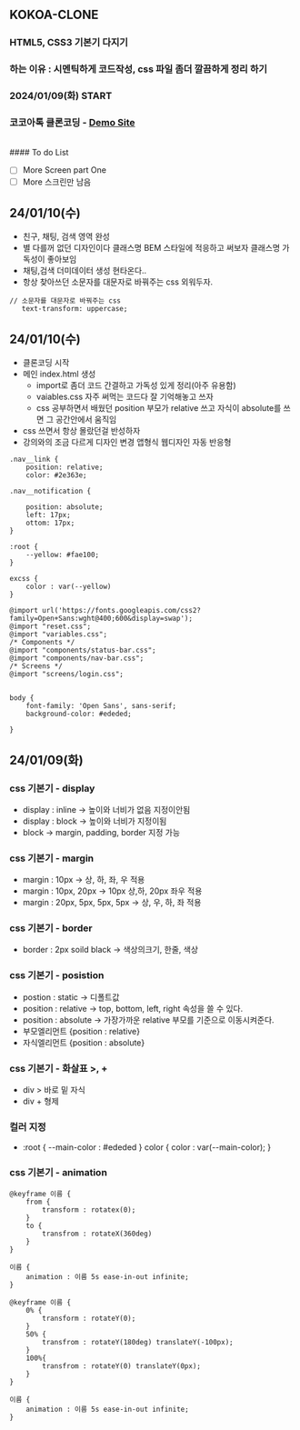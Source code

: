## KOKOA-CLONE

### HTML5, CSS3 기본기 다지기

### 하는 이유 : 시멘틱하게 코드작성, css 파일 좀더 깔끔하게 정리 하기

### 2024/01/09(화) START

<h3>코코아톡 클론코딩 - <a href="https://bp4sp4.github.io/KOKOA-CLONE/">Demo Site</a></h3>
<br>
#### To do List

- [ ] More Screen part One<br>
- [ ] More 스크린만 남음
<h2>24/01/10(수)</h2>

- 친구, 채팅, 검색 영역 완성
- 별 다를꺼 없던 디자인이다 클래스명 BEM 스타일에 적응하고 써보자 클래스명 가독성이 좋아보임
- 채팅,검색 더미데이터 생성 현타온다..
- 항상 찾아쓰던 소문자를 대문자로 바꿔주는 css 외워두자.

```
// 소문자를 대문자로 바꿔주는 css
   text-transform: uppercase;
```

<h2>24/01/10(수)</h2>

- 클론코딩 시작
- 메인 index.html 생성
  - import로 좀더 코드 간결하고 가독성 있게 정리(아주 유용함)
  - vaiables.css 자주 써먹는 코드다 잘 기억해놓고 쓰자
  - css 공부하면서 배웠던 position 부모가 relative 쓰고 자식이 absolute를 쓰면 그 공간안에서 움직임
- css 쓰면서 항상 몰랐던걸 반성하자
- 강의와의 조금 다르게 디자인 변경 앱형식 웹디자인 자동 반응형

```
.nav__link {
    position: relative;
    color: #2e363e;

.nav__notification {

    position: absolute;
    left: 17px;
    ottom: 17px;
}
```

```
:root {
    --yellow: #fae100;
}

excss {
    color : var(--yellow)
}
```

```
@import url('https://fonts.googleapis.com/css2?family=Open+Sans:wght@400;600&display=swap');
@import "reset.css";
@import "variables.css";
/* Components */
@import "components/status-bar.css";
@import "components/nav-bar.css";
/* Screens */
@import "screens/login.css";


body {
    font-family: 'Open Sans', sans-serif;
    background-color: #ededed;

}
```

<h2>24/01/09(화)</h2>
<h3>css 기본기 - display</h3>

- display : inline -> 높이와 너비가 없음 지정이안됨
- display : block -> 높이와 너비가 지정이됨
- block -> margin, padding, border 지정 가능

<h3>css 기본기 - margin</h3>

- margin : 10px -> 상, 하, 좌, 우 적용
- margin : 10px, 20px -> 10px 상,하, 20px 좌우 적용
- margin : 20px, 5px, 5px, 5px -> 상, 우, 하, 좌 적용

<h3>css 기본기 - border</h3>

- border : 2px soild black -> 색상의크기, 한줄, 색상
<h3>css 기본기 - posistion</h3>

- postion : static -> 디폴트값
- position : relative -> top, bottom, left, right 속성을 쓸 수 있다.
- position : absolute -> 가장가까운 relative 부모를 기준으로 이동시켜준다.
- 부모엘리먼트 {position : relative}
- 자식엘리먼트 {position : absolute}

<h3>css 기본기 - 화살표 >, +  </h3>

- div > 바로 밑 자식
- div + 형제

<h3>컬러 지정</h3>

- :root {
--main-color : #ededed
}
color {
color : var(--main-color);
}
<h3>css 기본기 - animation </h3>

```
@keyframe 이름 {
    from {
        transform : rotatex(0);
    }
    to {
        transfrom : rotateX(360deg)
    }
}

이름 {
    animation : 이름 5s ease-in-out infinite;
}

@keyframe 이름 {
    0% {
        transform : rotateY(0);
    }
    50% {
        transfrom : rotateY(180deg) translateY(-100px);
    }
    100%{
        transfrom : rotateY(0) translateY(0px);
    }
}

이름 {
    animation : 이름 5s ease-in-out infinite;
}
```
